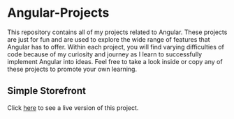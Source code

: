 # Angular-Projects
This repository contains all of my projects related to Angular. These projects are just for fun and are used to explore the wide range of features that Angular has to offer. Within each project, you will find varying difficulties of code because of my curiosity and journey as I learn to successfully implement Angular into ideas. Feel free to take a look inside or copy any of these projects to promote your own learning.

<h2>Simple Storefront</h2>

Click <a href="https://simple-storefront.web.app/">here</a> to see a live version of this project.
